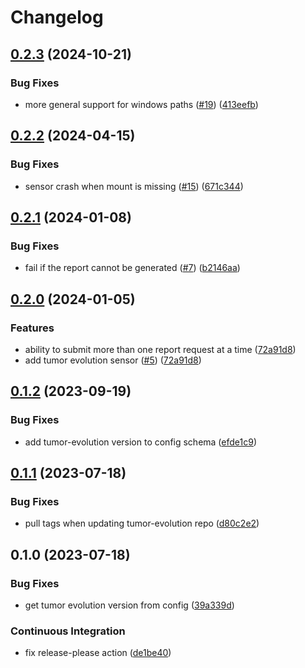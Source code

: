 # Changelog

## [0.2.3](https://github.com/gmc-norr/st2-analysis/compare/v0.2.2...v0.2.3) (2024-10-21)


### Bug Fixes

* more general support for windows paths ([#19](https://github.com/gmc-norr/st2-analysis/issues/19)) ([413eefb](https://github.com/gmc-norr/st2-analysis/commit/413eefb97babd68fcce9b2f4292eb14686ad151b))

## [0.2.2](https://github.com/gmc-norr/st2-analysis/compare/v0.2.1...v0.2.2) (2024-04-15)


### Bug Fixes

* sensor crash when mount is missing ([#15](https://github.com/gmc-norr/st2-analysis/issues/15)) ([671c344](https://github.com/gmc-norr/st2-analysis/commit/671c344ad7d955e2dcd404ffa06f127ebfd1f0fa))

## [0.2.1](https://github.com/gmc-norr/st2-gmc-norr/compare/v0.2.0...v0.2.1) (2024-01-08)


### Bug Fixes

* fail if the report cannot be generated ([#7](https://github.com/gmc-norr/st2-gmc-norr/issues/7)) ([b2146aa](https://github.com/gmc-norr/st2-gmc-norr/commit/b2146aae65dac49f4e78039b02ce34d425540976))

## [0.2.0](https://github.com/gmc-norr/st2-gmc-norr/compare/v0.1.2...v0.2.0) (2024-01-05)


### Features

* ability to submit more than one report request at a time ([72a91d8](https://github.com/gmc-norr/st2-gmc-norr/commit/72a91d81c3e34faa98d89158edaceb561ca27970))
* add tumor evolution sensor ([#5](https://github.com/gmc-norr/st2-gmc-norr/issues/5)) ([72a91d8](https://github.com/gmc-norr/st2-gmc-norr/commit/72a91d81c3e34faa98d89158edaceb561ca27970))

## [0.1.2](https://github.com/gmc-norr/st2-gmc-norr/compare/v0.1.1...v0.1.2) (2023-09-19)


### Bug Fixes

* add tumor-evolution version to config schema ([efde1c9](https://github.com/gmc-norr/st2-gmc-norr/commit/efde1c962524508109dd6e0576f385384784aad7))

## [0.1.1](https://github.com/gmc-norr/st2-gmc-norr/compare/v0.1.0...v0.1.1) (2023-07-18)


### Bug Fixes

* pull tags when updating tumor-evolution repo ([d80c2e2](https://github.com/gmc-norr/st2-gmc-norr/commit/d80c2e20f52d92200ca7e57ea9ce6cffa6fc9cb6))

## 0.1.0 (2023-07-18)


### Bug Fixes

* get tumor evolution version from config ([39a339d](https://github.com/gmc-norr/st2-gmc-norr/commit/39a339dc197cf439613c04ff6beff62c40e838ab))


### Continuous Integration

* fix release-please action ([de1be40](https://github.com/gmc-norr/st2-gmc-norr/commit/de1be40cf3fdc04c7e0dc3d44af1358589953884))
